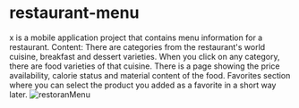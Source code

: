 # restaurant-menu
x is a mobile application project that contains menu information for a restaurant.
Content: There are categories from the restaurant's world cuisine, breakfast and dessert varieties. When you click on any category, there are food varieties of that cuisine.
There is a page showing the price availability, calorie status and material content of the food.
Favorites section where you can select the product you added as a favorite in a short way later.
![restoranMenu](https://github.com/SemihParlak/restaurant-menu/assets/124163896/cf523608-6626-4fb7-8e91-99ec9cfb4577)
